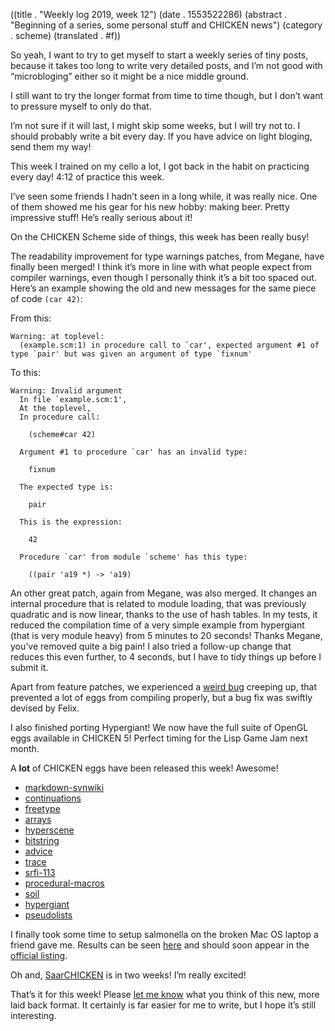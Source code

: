 ((title . "Weekly log 2019, week 12")
 (date . 1553522286)
 (abstract . "Beginning of a series, some personal stuff and CHICKEN news")
 (category . scheme)
 (translated . #f))

So yeah, I want to try to get myself to start a weekly series of tiny posts, because it takes too long to write very detailed posts, and I’m not good with “microbloging” either so it might be a nice middle ground.

I still want to try the longer format from time to time though, but I don’t want to pressure myself to only do that.

I’m not sure if it will last, I might skip some weeks, but I will try not to. I should probably write a bit every day. If you have advice on light bloging, send them my way!

This week I trained on my cello a lot, I got back in the habit on practicing every day! 4:12 of practice this week.

I’ve seen some friends I hadn’t seen in a long while, it was really nice. One of them showed me his gear for his new hobby: making beer. Pretty impressive stuff! He’s really serious about it!

On the CHICKEN Scheme side of things, this week has been really busy!

The readability improvement for type warnings patches, from Megane, have finally been merged! I think it’s more in line with what people expect from compiler warnings, even though I personally think it’s a bit too spaced out. Here’s an example showing the old and new messages for the same piece of code `(car 42)`:

From this:

    Warning: at toplevel:
      (example.scm:1) in procedure call to `car', expected argument #1 of type `pair' but was given an argument of type `fixnum'

To this:

    Warning: Invalid argument
      In file `example.scm:1',
      At the toplevel,
      In procedure call:
    
        (scheme#car 42)
    
      Argument #1 to procedure `car' has an invalid type:
    
        fixnum
    
      The expected type is:
    
        pair
    
      This is the expression:
    
        42
    
      Procedure `car' from module `scheme' has this type:
    
        ((pair 'a19 *) -> 'a19)

An other great patch, again from Megane, was also merged. It changes an internal procedure that is related to module loading, that was previously quadratic and is now linear, thanks to the use of hash tables. In my tests, it reduced the compilation time of a very simple example from hypergiant (that is very module heavy) from 5 minutes to 20 seconds! Thanks Megane, you’ve removed quite a big pain! I also tried a follow-up change that reduces this even further, to 4 seconds, but I have to tidy things up before I submit it.

Apart from feature patches, we experienced a [weird bug](https://bugs.call-cc.org/ticket/1588) creeping up, that prevented a lot of eggs from compiling properly, but a bug fix was swiftly devised by Felix.

I also finished porting Hypergiant! We now have the full suite of OpenGL eggs available in CHICKEN 5! Perfect timing for the Lisp Game Jam next month.

A **lot** of CHICKEN eggs have been released this week! Awesome!

- [markdown-svnwiki](https://wiki.call-cc.org/eggref/5/markdown-svnwiki)
- [continuations](https://wiki.call-cc.org/eggref/5/continuations)
- [freetype](https://wiki.call-cc.org/eggref/5/freetype)
- [arrays](https://wiki.call-cc.org/eggref/5/arrays)
- [hyperscene](https://wiki.call-cc.org/eggref/5/hyperscene)
- [bitstring](https://wiki.call-cc.org/eggref/5/bitstring)
- [advice](https://wiki.call-cc.org/eggref/5/advice)
- [trace](https://wiki.call-cc.org/eggref/5/trace)
- [srfi-113](https://wiki.call-cc.org/eggref/5/srfi-113)
- [procedural-macros](https://wiki.call-cc.org/eggref/5/procedural-macros)
- [soil](https://wiki.call-cc.org/eggref/5/soil)
- [hypergiant](https://wiki.call-cc.org/eggref/5/hypergiant)
- [pseudolists](https://wiki.call-cc.org/eggref/5/pseudolists)

I finally took some time to setup salmonella on the broken Mac OS laptop a friend gave me. Results can be seen [here](https://salmonella-macosx-x86-64.upyum.com/) and should soon appear in the [official listing](https://tests.call-cc.org).

Oh and, [SaarCHICKEN](https://wiki.call-cc.org/event/saarchicken-spring-2019) is in two weeks! I’m really excited!

That’s it for this week! Please [let me know](/en/#contact) what you think of this new, more laid back format. It certainly is far easier for me to write, but I hope it’s still interesting.
